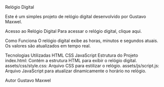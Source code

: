 Relógio Digital

Este é um simples projeto de relógio digital desenvolvido por Gustavo Maxwel.

Acesso ao Relógio Digital
Para acessar o relógio digital, clique aqui.

Como Funciona
O relógio digital exibe as horas, minutos e segundos atuais. Os valores são atualizados em tempo real.

Tecnologias Utilizadas
HTML
CSS
JavaScript
Estrutura do Projeto
index.html: Contém a estrutura HTML para exibir o relógio digital.
assets/css/style.css: Arquivo CSS para estilizar o relógio.
assets/js/script.js: Arquivo JavaScript para atualizar dinamicamente o horário no relógio.

Autor
Gustavo Maxwel
